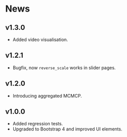 # News

## v1.3.0

- Added video visualisation.

## v1.2.1

- Bugfix, now `reverse_scale` works in slider pages.

## v1.2.0

- Introducing aggregated MCMCP.

## v1.0.0

- Added regression tests.
- Upgraded to Bootstrap 4 and improved UI elements.

